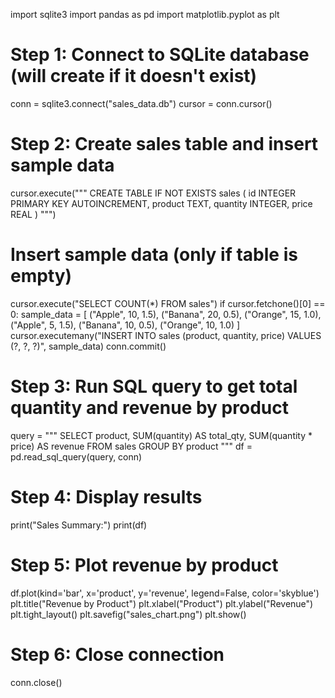 import sqlite3
import pandas as pd
import matplotlib.pyplot as plt

# Step 1: Connect to SQLite database (will create if it doesn't exist)
conn = sqlite3.connect("sales_data.db")
cursor = conn.cursor()

# Step 2: Create sales table and insert sample data
cursor.execute("""
CREATE TABLE IF NOT EXISTS sales (
    id INTEGER PRIMARY KEY AUTOINCREMENT,
    product TEXT,
    quantity INTEGER,
    price REAL
)
""")

# Insert sample data (only if table is empty)
cursor.execute("SELECT COUNT(*) FROM sales")
if cursor.fetchone()[0] == 0:
    sample_data = [
        ("Apple", 10, 1.5),
        ("Banana", 20, 0.5),
        ("Orange", 15, 1.0),
        ("Apple", 5, 1.5),
        ("Banana", 10, 0.5),
        ("Orange", 10, 1.0)
    ]
    cursor.executemany("INSERT INTO sales (product, quantity, price) VALUES (?, ?, ?)", sample_data)
    conn.commit()

# Step 3: Run SQL query to get total quantity and revenue by product
query = """
SELECT product, 
       SUM(quantity) AS total_qty, 
       SUM(quantity * price) AS revenue 
FROM sales 
GROUP BY product
"""
df = pd.read_sql_query(query, conn)

# Step 4: Display results
print("Sales Summary:")
print(df)

# Step 5: Plot revenue by product
df.plot(kind='bar', x='product', y='revenue', legend=False, color='skyblue')
plt.title("Revenue by Product")
plt.xlabel("Product")
plt.ylabel("Revenue")
plt.tight_layout()
plt.savefig("sales_chart.png")
plt.show()

# Step 6: Close connection
conn.close()
